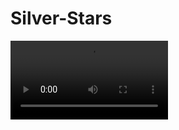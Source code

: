 # Silver-Stars

<video width="50%" align="center" height="auto" src="https://github.com/DarkBBR/Silver-Stars/blob/main/Wallpaper.jpeg">

DESCUBRA MAIS DE MIL MANEIRAS DE DIVERSIFICAR O SEU NEGOCIO!
